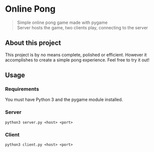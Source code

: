 # Online Pong
> Simple online pong game made with pygame  
> Server hosts the game, two clients play, connecting to the server

## About this project
This project is by no means complete, polished or efficient.
However it accomplishes to create a simple pong experience. Feel free to try it out!

## Usage

### Requirements

You must have Python 3 and the pygame module installed.

### Server
`python3 server.py <host> <port>`

### Client
`python3 client.py <host> <port>`